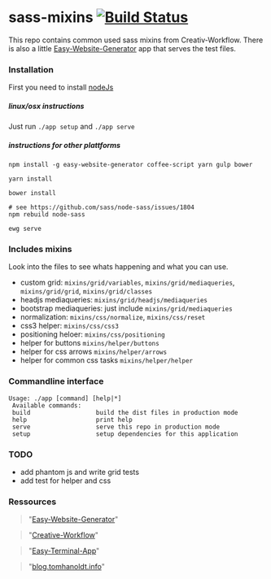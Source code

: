 # sass-mixins [![Build Status](https://travis-ci.org/creative-workflow/sass-mixins.svg?branch=master)](https://travis-ci.org/creative-workflow/sass-mixins)

This repo contains common used sass mixins from Creativ-Workflow. There is also a little [Easy-Website-Generator](https://github.com/easy-website-generator/) app that serves the test files.

### Installation
First you need to install [nodeJs](https://nodejs.org/en/download/)

##### linux/osx instructions
Just run `./app setup` and `./app serve`

##### instructions for other plattforms
```
npm install -g easy-website-generator coffee-script yarn gulp bower

yarn install

bower install

# see https://github.com/sass/node-sass/issues/1804
npm rebuild node-sass

ewg serve
```

### Includes mixins
Look into the files to see whats happening and what you can use.
  * custom grid: `mixins/grid/variables`, `mixins/grid/mediaqueries`, `mixins/grid/grid`, `mixins/grid/classes`
  * headjs mediaqueries: `mixins/grid/headjs/mediaqueries`
  * bootstrap mediaqueries: just include `mixins/grid/mediaqueries`
  * normalization: `mixins/css/normalize`, `mixins/css/reset`
  * css3 helper: `mixins/css/css3`
  * positioning heloer: `mixins/css/positioning`
  * helper for buttons `mixins/helper/buttons`
  * helper for css arrows `mixins/helper/arrows`
  * helper for common css tasks `mixins/helper/helper`

### Commandline interface
```
Usage: ./app [command] [help|*]
 Available commands:
 build                  build the dist files in production mode
 help                   print help
 serve                  serve this repo in production mode
 setup                  setup dependencies for this application
```

### TODO
  * add phantom js and write grid tests
  * add test for helper and css

### Ressources
> "[Easy-Website-Generator](https://github.com/easy-website-generator/)"

> "[Creative-Workflow](http://www.creative-workflow.berlin/company.html)"

> "[Easy-Terminal-App](https://github.com/creative-workflow/easy-terminal-app)"

> "[blog.tomhanoldt.info](http://blog.tomhanoldt.info)"
